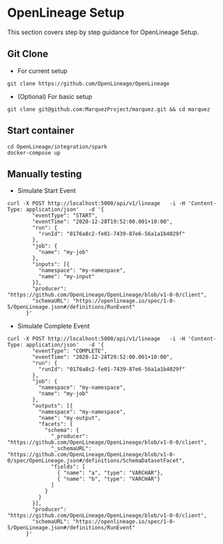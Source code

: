 # OpenLineage Setup

This section covers step by step guidance for OpenLineage Setup.

## Git Clone
- For current setup
```shell script
git clone https://github.com/OpenLineage/OpenLineage
```

- (Optional) For basic setup
```shell script
git clone git@github.com:MarquezProject/marquez.git && cd marquez
```

## Start container
```shell script
cd OpenLineage/integration/spark
docker-compose up
```

## Manually testing
- Simulate Start Event
```shell script
curl -X POST http://localhost:5000/api/v1/lineage   -i -H 'Content-Type: application/json'   -d '{
        "eventType": "START",
        "eventTime": "2020-12-28T19:52:00.001+10:00",
        "run": {
          "runId": "0176a8c2-fe01-7439-87e6-56a1a1b4029f"
        },
        "job": {
          "name": "my-job"
        },
        "inputs": [{
          "namespace": "my-namespace",
          "name": "my-input"
        }],  
        "producer": "https://github.com/OpenLineage/OpenLineage/blob/v1-0-0/client",
        "schemaURL": "https://openlineage.io/spec/1-0-5/OpenLineage.json#/definitions/RunEvent"
      }'
```

- Simulate Complete Event
```shell script
curl -X POST http://localhost:5000/api/v1/lineage   -i -H 'Content-Type: application/json'   -d '{
        "eventType": "COMPLETE",
        "eventTime": "2020-12-28T20:52:00.001+10:00",
        "run": {
          "runId": "0176a8c2-fe01-7439-87e6-56a1a1b4029f"
        },
        "job": {
          "namespace": "my-namespace",
          "name": "my-job"
        },
        "outputs": [{
          "namespace": "my-namespace",
          "name": "my-output",
          "facets": {
            "schema": {
              "_producer": "https://github.com/OpenLineage/OpenLineage/blob/v1-0-0/client",
              "_schemaURL": "https://github.com/OpenLineage/OpenLineage/blob/v1-0-0/spec/OpenLineage.json#/definitions/SchemaDatasetFacet",
              "fields": [
                { "name": "a", "type": "VARCHAR"},
                { "name": "b", "type": "VARCHAR"}
              ]
            }
          }
        }],     
        "producer": "https://github.com/OpenLineage/OpenLineage/blob/v1-0-0/client",
        "schemaURL": "https://openlineage.io/spec/1-0-5/OpenLineage.json#/definitions/RunEvent"
      }'
```